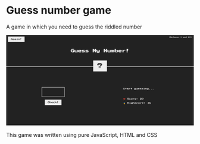 # Guess number game

A game in which you need to guess the riddled number

![Game screenshot](game.png "Game screenshot")

This game was written using pure JavaScript, HTML and CSS
